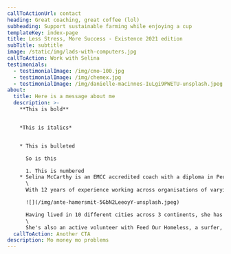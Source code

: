 ```yaml
---
callToActionUrl: contact
heading: Great coaching, great coffee (lol)
subheading: Support sustainable farming while enjoying a cup
templateKey: index-page
title: Less Stress, More Success - Existence 2021 edition
subTitle: subtitle
image: /static/img/lads-with-computers.jpg
callToAction: Work with Selina
testimonials:
  - testimonialImage: /img/cmo-100.jpg
  - testimonialImage: /img/chemex.jpg
  - testimonialImage: /img/danielle-macinnes-IuLgi9PWETU-unsplash.jpeg
about:
  title: Here is a message about me
  description: >-
    **This is bold**


    *This is italics*


    * This is bulleted

      So is this

      1. This is numbered
    * Selina McCarthy is an EMCC accredited coach with a diploma in Personal, Leadership and Executive Coaching from Kingstown College. She is also a member of EMCC Global, EMCC Ireland and the Institute of Coaching. She has a Bachelor of Commerce with German from N.U.I.G. and a Masters in International Management from UCD Smurfit Business School.\
      \
      With 12 years of experience working across organisations of varying size from large organisations like the Corporate Executive Board (now Gartner), Lidl and Zalando, to Home24, Websummit and Evervault, and running her own employer branding consultancy, she has vast experience working with organisations of varying profiles.\

      ![](/img/ante-hamersmit-5GbN2LeeoyY-unsplash.jpeg)

      Having lived in 10 different cities across 3 continents, she has a deep understanding, and passion for working with people from diverse backgrounds. She thrives in a fast-paced business environment, and has a passion for culture and helping people perform at their best.\
      \
      She's also an active volunteer with Feed Our Homeless, a surfer, a cyclist and a yogi.
  callToAction: Another CTA
description: Mo money mo problems
---
```

